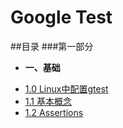 # Google Test

##目录
###第一部分
* **一、基础**
 - [1.0 Linux中配置gtest](01.00.md)
 - [1.1 基本概念](01.01.md)
 - [1.2 Assertions](01.02.md)
